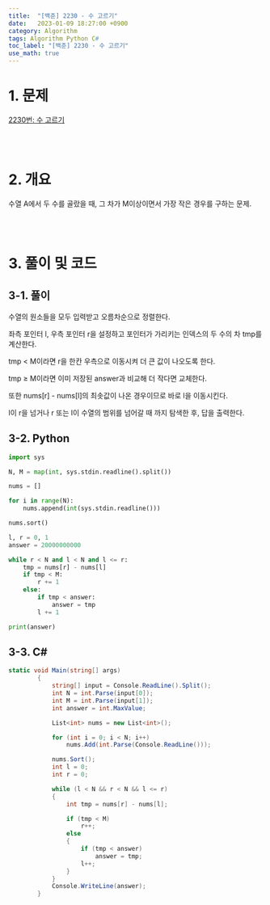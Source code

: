 ```yaml
---
title:  "[백준] 2230 - 수 고르기"
date:   2023-01-09 18:27:00 +0900
category: Algorithm
tags: Algorithm Python C#
toc_label: "[백준] 2230 - 수 고르기"
use_math: true
---
```


# 1. 문제
[2230번: 수 고르기](https://www.acmicpc.net/problem/2230)

<br/>
<br/>

# 2. 개요
수열 A에서 두 수를 골랐을 때, 그 차가 M이상이면서 가장 작은 경우를 구하는 문제.

<br/>
<br/>

# 3. 풀이 및 코드
## 3-1. 풀이
수열의 원소들을 모두 입력받고 오름차순으로 정렬한다.

좌측 포인터 l, 우측 포인터 r을 설정하고 포인터가 가리키는 인덱스의 두 수의 차 tmp를 계산한다.

tmp < M이라면 r을 한칸 우측으로 이동시켜 더 큰 값이 나오도록 한다.

tmp ≥ M이라면 이미 저장된 answer과 비교해 더 작다면 교체한다.

또한 nums[r] - nums[l]의 최솟값이 나온 경우이므로 바로 l을 이동시킨다.

l이 r을 넘거나 r 또는 l이 수열의 범위를 넘어갈 때 까지 탐색한 후, 답을 출력한다.

## 3-2. Python
```python
import sys

N, M = map(int, sys.stdin.readline().split())

nums = []

for i in range(N):
    nums.append(int(sys.stdin.readline()))

nums.sort()

l, r = 0, 1
answer = 20000000000

while r < N and l < N and l <= r:
    tmp = nums[r] - nums[l]
    if tmp < M:
        r += 1
    else:
        if tmp < answer:
            answer = tmp
        l += 1

print(answer)
```

## 3-3. C#
```csharp
static void Main(string[] args)
        {
            string[] input = Console.ReadLine().Split();
            int N = int.Parse(input[0]);
            int M = int.Parse(input[1]);
            int answer = int.MaxValue;

            List<int> nums = new List<int>();

            for (int i = 0; i < N; i++)
                nums.Add(int.Parse(Console.ReadLine()));

            nums.Sort();
            int l = 0;
            int r = 0;

            while (l < N && r < N && l <= r)
            {
                int tmp = nums[r] - nums[l];

                if (tmp < M)
                    r++;
                else
                {
                    if (tmp < answer)
                        answer = tmp;
                    l++;
                }
            }
            Console.WriteLine(answer);
        }
```